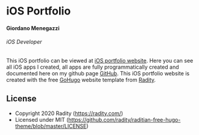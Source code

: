 # iOS Portfolio

#### Giordano Menegazzi
###### iOS Developer

This iOS portfolio can be viewed at [iOS portfolio website](https://giordano-menegazzi.github.io/).
Here you can see all iOS apps I created, all apps are fully programmatically created and documented here on my github page [GitHub](https://github.com/Giordano-Menegazzi).
This iOS portfolio website is created with the free [GoHugo](https://gohugo.io/) website template from [Radity](https://radity.com/).

## License
- Copyright 2020 Radity (https://radity.com/)
- Licensed under MIT (https://github.com/radity/raditian-free-hugo-theme/blob/master/LICENSE)
